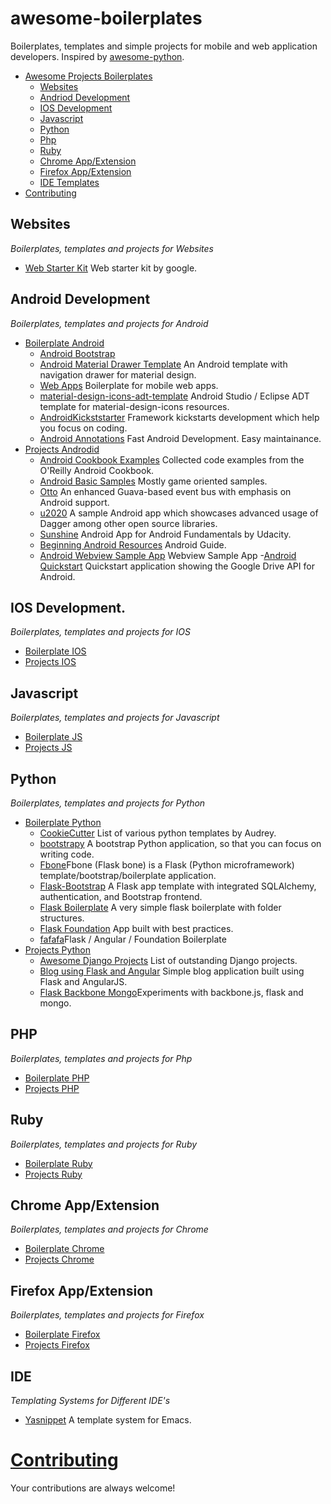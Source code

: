 # awesome-boilerplates
Boilerplates, templates and simple projects for mobile and web application developers. Inspired by [awesome-python](https://github.com/vinta/awesome-python).

- [Awesome Projects Boilerplates](#awesome-projects-boilerplates)
    - [Websites](#websites) 
    - [Andriod Development](#android-development)
    - [IOS Development](#ios-development)
    - [Javascript](#javascript)
    - [Python](#python)
    - [Php](#php)
    - [Ruby](#ruby)
    - [Chrome App/Extension](#chrome-app/Extension)
    - [Firefox App/Extension](#firefox-app/Extension)
    - [IDE Templates](#ide-templates)
- [Contributing](#contributing)

## Websites 

*Boilerplates, templates and projects for Websites*
- [Web Starter Kit](https://github.com/google/web-starter-kit) Web starter kit by google.


## Android Development 

*Boilerplates, templates and projects for Android*
- [Boilerplate Android](#bolierplate-android)
    - [Android Bootstrap](https://github.com/AndroidBootstrap/android-bootstrap)
    - [Android Material Drawer Template](https://github.com/kanytu/android-material-drawer-template) An Android template with navigation drawer for material design.
    - [Web Apps](https://github.com/h5bp/mobile-boilerplate) Boilerplate for mobile web apps.
    - [material-design-icons-adt-template](https://github.com/intrications/material-design-icons-adt-template) Android Studio / Eclipse ADT template for material-design-icons resources.
    - [AndroidKickststarter](https://github.com/e-biz/androidkickstartr) Framework kickstarts development which help you focus on coding.
    - [Android Annotations](https://github.com/excilys/androidannotations) Fast Android Development. Easy maintainance.
- [Projects Androdid](#projects-android)
    - [Android Cookbook Examples](https://github.com/IanDarwin/Android-Cookbook-Examples) Collected code examples from the O'Reilly Android Cookbook.
    - [Android Basic Samples](https://github.com/playgameservices/android-basic-samples) Mostly game oriented samples. 
    - [Otto](https://github.com/square/otto) An enhanced Guava-based event bus with emphasis on Android support. 
    - [u2020](https://github.com/JakeWharton/u2020) A sample Android app which showcases advanced usage of Dagger among other open source libraries.
    - [Sunshine](https://github.com/udacity/Sunshine) Android App for Android Fundamentals by Udacity.
    - [Beginning Android Resources](https://github.com/codepath/android_guides/wiki/Beginning-Android-Resources)
Android Guide.
    - [Android Webview Sample App](https://github.com/tscolari/android-webview-sample-app) Webview Sample App
    -[Android Quickstart](https://github.com/googledrive/android-quickstart) Quickstart application showing the Google Drive API for Android.

## IOS Development.

*Boilerplates, templates and projects for IOS*
- [Boilerplate IOS](#bolierplate-ios)
- [Projects IOS](#projects-ios)

## Javascript 

*Boilerplates, templates and projects for Javascript*
- [Boilerplate JS](#bolierplate-js)
- [Projects JS](#projects-js)


## Python 

*Boilerplates, templates and projects for Python*
- [Boilerplate Python](#bolierplate-python)
    - [CookieCutter](https://github.com/audreyr/cookiecutter#python) List of various python templates by Audrey. 
    - [bootstrapy](https://github.com/kirang89/bootstrapy) A bootstrap Python application, so that you can focus on writing code.
    - [Fbone](https://github.com/imwilsonxu/fbone)Fbone (Flask bone) is a Flask (Python microframework) template/bootstrap/boilerplate application.
    - [Flask-Bootstrap](https://github.com/esbullington/flask-bootstrap) A Flask app template with integrated SQLAlchemy, authentication, and Bootstrap frontend.
    - [Flask Boilerplate](https://github.com/melvin0008/FlaskBoilerplate) A very simple flask boilerplate with folder structures.
    - [Flask Foundation](https://github.com/JackStouffer/Flask-Foundation) App built with best practices.
    - [fafafa](https://github.com/fordaaronj/fafafa)Flask / Angular / Foundation Boilerplate
- [Projects Python](#projects-python)
    - [Awesome Django Projects](https://github.com/rosarior/awesome-django#projects) List of outstanding Django projects.
    - [Blog using Flask and Angular](https://github.com/basco-johnkevin/building-a-blog-using-flask-and-angularjs) Simple blog application built using Flask and AngularJS.
    - [Flask Backbone Mongo](https://github.com/jamescasbon/flask-backbone-mongo)Experiments with backbone.js, flask and mongo.
    

## PHP 

*Boilerplates, templates and projects for Php*
- [Boilerplate PHP](#bolierplate-php)
- [Projects PHP](#projects-php)

## Ruby 

*Boilerplates, templates and projects for Ruby*
- [Boilerplate Ruby](#bolierplate-ruby)
- [Projects Ruby](#projects-ruby)


##  Chrome App/Extension

*Boilerplates, templates and projects for Chrome*
- [Boilerplate Chrome](#bolierplate-chrome)
- [Projects Chrome](#projects-chrome)

##  Firefox App/Extension

*Boilerplates, templates and projects for Firefox*
- [Boilerplate Firefox](#bolierplate-firefox)
- [Projects Firefox](#projects-firefox)

##  IDE

*Templating Systems for Different IDE's*

- [Yasnippet](https://github.com/capitaomorte/yasnippet) A template system for Emacs.


# [Contributing](https://github.com/melvin0008/awesome-julia/blob/master/CONTRIBUTIONS.md)

Your contributions are always welcome!
